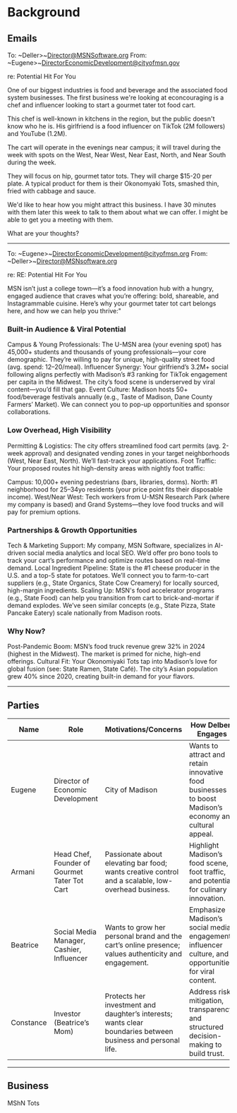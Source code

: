 # Background

## Emails

To: ~Deller>~Director@MSNSoftware.org
From: ~Eugene>~DirectorEconomicDevelopment@cityofmsn.gov

re: Potential Hit For You

One of our biggest industries is food and beverage and the associated food system businesses. The first business we're looking at econcouraging is a chef and influencer looking to start a gourmet tater tot food cart. 

This chef is well-known in kitchens in the region, but the public doesn't know who he is. His girlfriend is a food influencer on TikTok (2M followers) and YouTube (1.2M). 

The cart will operate in the evenings near campus; it will travel during the week with spots on the West, Near West, Near East, North, and Near South during the week. 

They will focus on hip, gourmet tator tots. They will charge $15-20 per plate. A typical product for them is their Okonomyaki Tots, smashed thin, fried with cabbage and sauce. 

We'd like to hear how you might attract this business. I have 30 minutes with them later this week to talk to them about what we can offer. I might be able to get you a meeting with them. 

What are your thoughts?

---

To: ~Eugene>~DirectorEconomicDevelopment@cityofmsn.org
From: ~Deller>~Director@MSNsoftware.org

re: RE: Potential Hit For You

MSN isn’t just a college town—it’s a food innovation hub with a hungry, engaged audience that craves what you’re offering: bold, shareable, and Instagrammable cuisine. Here’s why your gourmet tater tot cart belongs here, and how we can help you thrive:"

### Built-in Audience & Viral Potential

Campus & Young Professionals: The U-MSN area (your evening spot) has 45,000+ students and thousands of young professionals—your core demographic. They’re willing to pay for unique, high-quality street food (avg. spend: $12–$20/meal).
Influencer Synergy: Your girlfriend’s 3.2M+ social following aligns perfectly with Madison’s #3 ranking for TikTok engagement per capita in the Midwest. The city’s food scene is underserved by viral content—you’d fill that gap.
Event Culture: Madison hosts 50+ food/beverage festivals annually (e.g., Taste of Madison, Dane County Farmers’ Market). We can connect you to pop-up opportunities and sponsor collaborations.

### Low Overhead, High Visibility

Permitting & Logistics: The city offers streamlined food cart permits (avg. 2-week approval) and designated vending zones in your target neighborhoods (West, Near East, North). We’ll fast-track your applications.
Foot Traffic: Your proposed routes hit high-density areas with nightly foot traffic:

Campus: 10,000+ evening pedestrians (bars, libraries, dorms).
North: #1 neighborhood for 25–34yo residents (your price point fits their disposable income).
West/Near West: Tech workers from U-MSN Research Park (where my company is based) and Grand Systems—they love food trucks and will pay for premium options.

### Partnerships & Growth Opportunities

Tech & Marketing Support: My company, MSN Software, specializes in AI-driven social media analytics and local SEO. We’d offer pro bono tools to track your cart’s performance and optimize routes based on real-time demand.
Local Ingredient Pipeline: State is the #1 cheese producer in the U.S. and a top-5 state for potatoes. We’ll connect you to farm-to-cart suppliers (e.g., State Organics, State Cow Creamery) for locally sourced, high-margin ingredients.
Scaling Up: MSN's food accelerator programs (e.g., State Food) can help you transition from cart to brick-and-mortar if demand explodes. We’ve seen similar concepts (e.g., State Pizza, State Pancake Eatery) scale nationally from Madison roots.

### Why Now?

Post-Pandemic Boom: MSN’s food truck revenue grew 32% in 2024 (highest in the Midwest). The market is primed for niche, high-end offerings.
Cultural Fit: Your Okonomiyaki Tots tap into Madison’s love for global fusion (see: State Ramen, State Café). The city’s Asian population grew 40% since 2020, creating built-in demand for your flavors.

---

## Parties

|Name|Role|Motivations/Concerns|How Delbert Engages|
|---|---|---|---|
|Eugene|Director of Economic Development|City of Madison|Wants to attract and retain innovative food businesses to boost Madison’s economy and cultural appeal.|Collaborate on incentives, permits, and regional growth opportunities|
|Armani|Head Chef, Founder of Gourmet Tater Tot Cart|Passionate about elevating bar food; wants creative control and a scalable, low-overhead business.|Highlight Madison’s food scene, foot traffic, and potential for culinary innovation.|
|Beatrice|Social Media Manager, Cashier, Influencer|Wants to grow her personal brand and the cart’s online presence; values authenticity and engagement.|Emphasize Madison’s social media engagement, influencer culture, and opportunities for viral content.|
|Constance|Investor (Beatrice’s Mom)|Protects her investment and daughter’s interests; wants clear boundaries between business and personal life.|Address risk mitigation, transparency, and structured decision-making to build trust.|

---

## Business
MShN Tots

